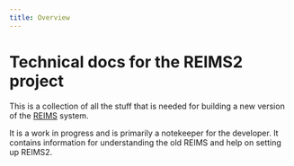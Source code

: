```yaml
---
title: Overview
---
```


# Technical docs for the REIMS2 project

This is a collection of all the stuff that is needed for building a new version of the [REIMS](https://vosh.org/get-involved/vosh-fellow/suggested-reading/reims-system/) system.

It is a work in progress and is primarily a notekeeper for the developer. It contains information for understanding the old REIMS and help on setting up REIMS2.
